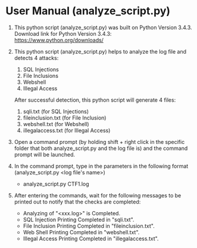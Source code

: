 # User Manual (analyze_script.py)

1. This python script (analyze_script.py) was built on Python Version 3.4.3.
   Download link for Python Version 3.4.3: https://www.python.org/downloads/

2. This python script (analyze_script.py) helps to analyze the log file and detects 4 attacks:   
   1. SQL Injections
   2. File Inclusions
   3. Webshell
   4. Illegal Access

   After successful detection, this python script will generate 4 files:
   1. sqli.txt (for SQL Injections)
   2. fileinclusion.txt (for File Inclusion)
   3. webshell.txt (for Webshell)
   4. illegalaccess.txt (for Illegal Access)

3. Open a command prompt (by holding shift + right click in the specific folder that both analyze_script.py and the log file is) 
   and the command prompt will be launched.

4. In the command prompt, type in the parameters in the following format (analyze_script.py <log file's name>)
   - analyze_script.py CTF1.log

5. After entering the commands, wait for the following messages to be printed out to notify that the checks are completed:
   - Analyzing of "<xxx.log>" is Completed.
   - SQL Injection Printing Completed in "sqli.txt".
   - File Inclusion Printing Completed in "fileinclusion.txt".
   - Web Shell Printing Completed in "webshell.txt".
   - Illegal Access Printing Completed in "illegalaccess.txt".
